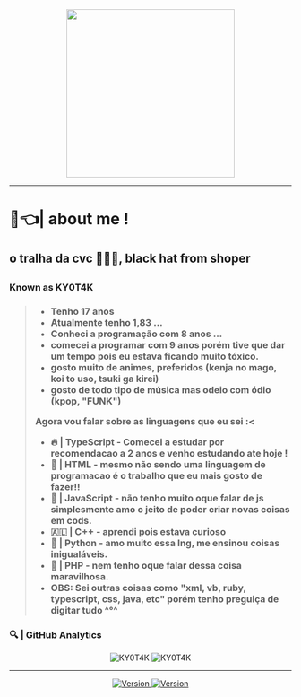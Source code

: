 <center>
    <img width = 300 src = "https://uploaddeimagens.com.br/images/003/573/185/full/PicsArt_12-06-05.39.37.jpg?1638829649">
    <div align = "center">
</center>

<hr>

<h1> 👺👈| about me !</h1>
            <h2> o tralha da cvc 🥋🇦🇱, black hat from shoper<h2>
<h3> Known as KY0T4K <h3>
<blockquote>
  <ul>
    <li> Tenho 17 anos </li>
    <li> Atualmente tenho 1,83 ... </li>
    <li> Conheci a programação com 8 anos ... </li>
    <li> comecei a programar com 9 anos porém tive que dar um tempo pois eu estava ficando muito tóxico.</li>
    <li> gosto muito de animes, preferidos (kenja no mago, koi to uso, tsuki ga kirei) </li>
        <li> gosto de todo tipo de música mas odeio com ódio (kpop, "FUNK")
  </ul>
    Agora vou falar sobre as linguagens que eu sei :<
</p>
<ul>
    <li>
       🔥 | TypeScript - Comecei a estudar por recomendacao a 2 anos e venho estudando ate hoje !
    </li>
    <li>
       👺 | HTML - mesmo não sendo uma linguagem de programacao é o trabalho que eu mais gosto de fazer!!
    </li>
    <li>
       🥋 | JavaScript - não tenho muito oque falar de js simplesmente amo o jeito de poder criar novas coisas em cods.
    </li>
     <li> 
       🇦🇱 | C++ - aprendi pois estava curioso
     </li>
     <li>
       🌹 | Python - amo muito essa lng, me ensinou coisas inigualáveis.
     </l1>
     <li> 
       👑 | PHP - nem tenho oque falar dessa coisa maravilhosa.
     </li>
    <li> 
       OBS: Sei outras coisas como "xml, vb, ruby, typescript, css, java, etc" porém tenho preguiça de digitar tudo ^°^
    </li> 
</ul>
</blockquote>
    <h3>
       🔍 | GitHub Analytics
    </h3>
<div align = "center">
    <img src = "https://github-readme-stats.vercel.app/api?username=KY0T4K&show_icons=true&theme=tokyonight" alt = "KY0T4K" style = "min-width = 50%">
<img src = "https://github-readme-stats.vercel.app/api/top-langs/?username=KY0T4K&theme=tokyonight&layout=compact" alt = "KY0T4K" style = "max-width = 70%" / >
</div>
<hr>
<div align = "center">
     <a href="https://www.instagram.com/invites/contact/?i=6inbi3sxm1zw&utm_content=l509tcl"> <img alt = "Version" src = "https://img.shields.io/static/v1?label=Instagram&message=KY0T4K&style=for-the- emblema & color = blue & logo = instagram "/> </a>
     <a href="https://wa.me/556798650047"> <img alt = "Version" src = "https://img.shields.io/static/v1?label=Whatsapp&message=KY0T4K&style=for-the- emblema & color = red & logo = whatsapp "/> </a>
</div>
